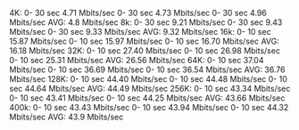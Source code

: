 4K:
   0-  30 sec       4.71 Mbits/sec
   0-  30 sec       4.73 Mbits/sec
   0-  30 sec       4.96 Mbits/sec
AVG: 4.8 Mbits/sec
8k:
 0-  30 sec       9.21 Mbits/sec
 0-  30 sec       9.43 Mbits/sec
 0-  30 sec       9.33 Mbits/sec
AVG: 9.32 Mbits/sec
16k:
 0-  10 sec       15.87 Mbits/sec
 0-  10 sec       15.97 Mbits/sec
 0-  10 sec       16.70 Mbits/sec
AVG: 16.18 Mbits/sec
32K:
 0-  10 sec       27.40 Mbits/sec
 0-  10 sec       26.98 Mbits/sec
 0-  10 sec       25.31 Mbits/sec
AVG: 26.56 Mbits/sec
64K:
 0-  10 sec       37.04 Mbits/sec
 0-  10 sec       36.69 Mbits/sec
 0-  10 sec       36.54 Mbits/sec
AVG: 36.76 Mbits/sec
128K:
 0-  10 sec       44.40 Mbits/sec
 0-  10 sec       44.48 Mbits/sec
 0-  10 sec       44.64 Mbits/sec
AVG: 44.49 Mbits/sec
256K:
 0-  10 sec       43.34 Mbits/sec
 0-  10 sec       43.41 Mbits/sec
 0-  10 sec       44.25 Mbits/sec
AVG: 43.66 Mbits/sec
400k:
 0-  10 sec       43.43 Mbits/sec
 0-  10 sec       43.94 Mbits/sec
 0-  10 sec       44.32 Mbits/sec
AVG: 43.9 Mbits/sec
